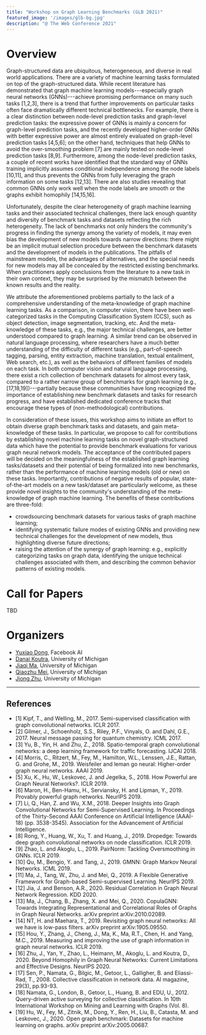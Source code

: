 ```yaml
---
title: "Workshop on Graph Learning Benchmarks (GLB 2021)"
featured_image: '/images/glb-bg.jpg'
description: "@ The Web Conference 2021"
---
```


# Overview

Graph-structured data are ubiquitous, heterogeneous, and diverse in real world applications. There are a variety of machine learning tasks formulated on top of the graph-structured data. While recent literature has demonstrated that graph machine learning models---especially graph neural networks (GNNs)---achieve promising performance on many such tasks [1,2,3], there is a trend that further improvements on particular tasks often face dramatically different technical bottlenecks. For example, there is a clear distinction between node-level prediction tasks and graph-level prediction tasks: the expressive power of GNNs is mainly a concern for graph-level prediction tasks, and the recently developed higher-order GNNs with better expressive power are almost entirely evaluated on graph-level prediction tasks [4,5,6]; on the other hand, techniques that help GNNs to avoid the over-smoothing problem [7] are mainly tested on node-level prediction tasks [8,9]. Furthermore, among the node-level prediction tasks, a couple of recent works have identified that the standard way of GNNs training implicitly assumes conditional independence among the node labels [10,11], and thus prevents the GNNs from fully leveraging the graph information on some tasks [12,13]. There are also studies revealing that common GNNs only work well when the node labels are smooth or the graphs exhibit homophily [14,15,16].

Unfortunately, despite the clear heterogeneity of graph machine learning tasks and their associated technical challenges, there lack enough quantity and diversity of benchmark tasks and datasets reflecting the rich heterogeneity. The lack of benchmarks not only hinders the community's progress in finding the synergy among the variety of models, it may even bias the development of new models towards narrow directions: there might be an implicit mutual selection procedure between the benchmark datasets and the development of models in the publications. The pitfalls of mainstream models, the advantages of alternatives, and the special needs for new models may all be concealed by the restricted existing benchmarks. When practitioners apply conclusions from the literature to a new task in their own context, they may be surprised by the mismatch between the known results and the reality. 

We attribute the aforementioned problems partially to the lack of a comprehensive understanding of the meta-knowledge of graph machine learning tasks. As a comparison, in computer vision, there have been well-categorized tasks in the Computing Classification System (CCS), such as object detection, image segmentation, tracking, etc. And the meta-knowledge of these tasks, e.g., the major technical challenges, are better understood compared to graph learning. A similar trend can be observed in natural language processing, where researchers have a much better understanding of the difficulty of different tasks (e.g., part-of-speech tagging, parsing, entity extraction, machine translation, textual entailment, Web search, etc.), as well as the behaviors of different families of models on each task. In both computer vision and natural language processing, there exist a rich collection of benchmark datasets for almost every task, compared to a rather narrow group of benchmarks for graph learning (e.g., [17,18,19])---partially because these communities have long recognized the importance of establishing new benchmark datasets and tasks for research progress, and have established dedicated conference tracks that encourage these types of (non-methodological) contributions. 

In consideration of these issues, this workshop aims to initiate an effort to obtain diverse graph benchmark tasks and datasets, and gain meta-knowledge of these tasks.  In particular, we propose to call for contributions by establishing novel machine learning tasks on novel graph-structured data which have the potential to provide benchmark evaluations for various graph neural network models. The acceptance of the contributed papers will be decided on the meaningfulness of the established graph learning tasks/datasets and their potential of being formalized into new benchmarks, rather than the performance of machine learning models (old or new) on these tasks. Importantly, contributions of negative results of popular, state-of-the-art models on a new task/dataset are particularly welcome, as these provide novel insights to the community's understanding of the meta-knowledge of graph machine learning.  The benefits of these contributions are three-fold:
- crowdsourcing benchmark datasets for various tasks of graph machine learning;
- identifying systematic failure modes of existing GNNs and providing new technical challenges for the development of new models, thus highlighting diverse future directions;
- raising the attention of the synergy of graph learning: e.g., explicitly categorizing tasks on graph data, identifying the unique technical challenges associated with them, and describing the common behavior patterns of existing models. 


# Call for Papers

TBD


# Organizers
- [Yuxiao Dong](https://ericdongyx.github.io/), Facebook AI
- [Danai Koutra](https://web.eecs.umich.edu/~dkoutra/), University of Michigan
- [Jiaqi Ma](http://www.jiaqima.com/), University of Michigan
- [Qiaozhu Mei](http://www-personal.umich.edu/~qmei/), University of Michigan
- [Jiong Zhu](https://www.jiongzhu.net/), University of Michigan

---

## References

- [1] Kipf, T., and Welling, M., 2017.  Semi-supervised classification with graph convolutional networks. ICLR 2017.
- [2] Gilmer, J., Schoenholz, S.S., Riley, P.F., Vinyals, O. and Dahl, G.E., 2017. Neural message passing for quantum chemistry. ICML 2017.
- [3] Yu, B., Yin, H. and Zhu, Z., 2018. Spatio-temporal graph convolutional networks: a deep learning framework for traffic forecasting. IJCAI 2018.
- [4] Morris, C., Ritzert, M., Fey, M., Hamilton, W.L., Lenssen, J.E., Rattan, G. and Grohe, M., 2019. Weisfeiler and leman go neural: Higher-order graph neural networks. AAAI 2019.
- [5] Xu, K., Hu, W., Leskovec, J. and Jegelka, S., 2018. How Powerful are Graph Neural Networks?. ICLR 2019.
- [6] Maron, H., Ben-Hamu, H., Serviansky, H. and Lipman, Y., 2019. Provably powerful graph networks. NeurIPS 2019.
- [7] Li, Q., Han, Z. and Wu, X.M., 2018. Deeper Insights into Graph Convolutional Networks for Semi-Supervised Learning. In Proceedings of the Thirty-Second AAAI Conference on Artificial Intelligence (AAAI-18) (pp. 3538-3545). Association for the Advancement of Artificial Intelligence.
- [8] Rong, Y., Huang, W., Xu, T. and Huang, J., 2019. Dropedge: Towards deep graph convolutional networks on node classification. ICLR 2019.
- [9] Zhao, L. and Akoglu, L., 2019. PairNorm: Tackling Oversmoothing in GNNs. ICLR 2019.
- [10] Qu, M., Bengio, Y. and Tang, J., 2019. GMNN: Graph Markov Neural Networks. ICML 2019.
- [11] Ma, J., Tang, W., Zhu, J. and Mei, Q., 2019. A Flexible Generative Framework for Graph-based Semi-supervised Learning. NeurIPS 2019.
- [12] Jia, J. and Benson, A.R., 2020. Residual Correlation in Graph Neural Network Regression. KDD 2020.
- [13] Ma, J., Chang, B., Zhang, X. and Mei, Q., 2020. CopulaGNN: Towards Integrating Representational and Correlational Roles of Graphs in Graph Neural Networks. arXiv preprint arXiv:2010.02089.
- [14] NT, H. and Maehara, T., 2019. Revisiting graph neural networks: All we have is low-pass filters. arXiv preprint arXiv:1905.09550.
- [15] Hou, Y., Zhang, J., Cheng, J., Ma, K., Ma, R.T., Chen, H. and Yang, M.C., 2019. Measuring and improving the use of graph information in graph neural networks. ICLR 2019.
- [16] Zhu, J., Yan, Y., Zhao, L., Heimann, M., Akoglu, L. and Koutra, D., 2020. Beyond Homophily in Graph Neural Networks: Current Limitations and Effective Designs. NeurIPS 2020.
- [17] Sen, P., Namata, G., Bilgic, M., Getoor, L., Galligher, B. and Eliassi-Rad, T., 2008. Collective classification in network data. AI magazine, 29(3), pp.93-93.
- [18] Namata, G., London, B., Getoor, L., Huang, B. and EDU, U., 2012. Query-driven active surveying for collective classification. In 10th International Workshop on Mining and Learning with Graphs (Vol. 8).
- [19] Hu, W., Fey, M., Zitnik, M., Dong, Y., Ren, H., Liu, B., Catasta, M. and Leskovec, J., 2020. Open graph benchmark: Datasets for machine learning on graphs. arXiv preprint arXiv:2005.00687.